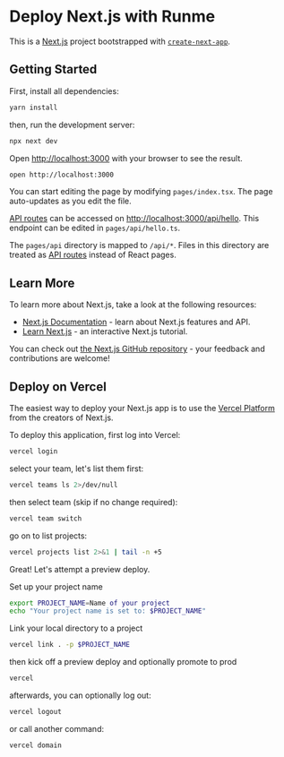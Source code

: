 # Deploy Next.js with Runme

This is a [Next.js](https://nextjs.org/) project bootstrapped with [`create-next-app`](https://github.com/vercel/next.js/tree/canary/packages/create-next-app).

## Getting Started

First, install all dependencies:

```sh
yarn install
```

then, run the development server:

```sh { background=true }
npx next dev
```

Open [http://localhost:3000](http://localhost:3000) with your browser to see the result.

```sh
open http://localhost:3000
```

You can start editing the page by modifying `pages/index.tsx`. The page auto-updates as you edit the file.

[API routes](https://nextjs.org/docs/api-routes/introduction) can be accessed on [http://localhost:3000/api/hello](http://localhost:3000/api/hello). This endpoint can be edited in `pages/api/hello.ts`.

The `pages/api` directory is mapped to `/api/*`. Files in this directory are treated as [API routes](https://nextjs.org/docs/api-routes/introduction) instead of React pages.

## Learn More

To learn more about Next.js, take a look at the following resources:

- [Next.js Documentation](https://nextjs.org/docs) - learn about Next.js features and API.
- [Learn Next.js](https://nextjs.org/learn) - an interactive Next.js tutorial.

You can check out [the Next.js GitHub repository](https://github.com/vercel/next.js/) - your feedback and contributions are welcome!

## Deploy on Vercel

The easiest way to deploy your Next.js app is to use the [Vercel Platform](https://vercel.com/new?utm_medium=default-template&filter=next.js&utm_source=create-next-app&utm_campaign=create-next-app-readme) from the creators of Next.js.

To deploy this application, first log into Vercel:

```sh
vercel login
```

select your team, let's list them first:

```sh { interactive=false }
vercel teams ls 2>/dev/null
```

then select team (skip if no change required):

```sh
vercel team switch
```

go on to list projects:

```sh { interactive=false }
vercel projects list 2>&1 | tail -n +5
```

Great! Let's attempt a preview deploy.

Set up your project name

```sh
export PROJECT_NAME=Name of your project
echo "Your project name is set to: $PROJECT_NAME"
```

Link your local directory to a project

```sh
vercel link . -p $PROJECT_NAME
```

then kick off a preview deploy and optionally promote to prod

```sh { interactive=false }
vercel
```

afterwards, you can optionally log out:

```sh
vercel logout
```

or call another command:

```sh
vercel domain
```
